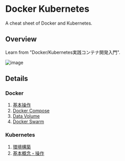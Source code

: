 # Docker Kubernetes
A cheat sheet of Docker and Kubernetes.

## Overview
Learn from "Docker/Kubernetes実践コンテナ開発入門".

![image](https://user-images.githubusercontent.com/44774033/65827184-88542d80-e2ca-11e9-85a9-87d1f50f3bbd.png)

## Details
### Docker
1. [基本操作](https://esa-pages.io/p/sharing/13096/posts/68/9ab3590c5a273812a769.html)
2. [Docker Compose](https://esa-pages.io/p/sharing/13096/posts/69/89de73e1906d4e1281bd.html)
3. [Data Volume](https://esa-pages.io/p/sharing/13096/posts/70/9f087e4dec2f3047e1ef.html)
4. [Docker Swarm](https://esa-pages.io/p/sharing/13096/posts/71/cd4df15999f3e96c315d.html)

### Kubernetes
1. [環境構築](https://esa-pages.io/p/sharing/13096/posts/73/8d66b30d62bf6a94829b.html)
2. [基本概念・操作](https://esa-pages.io/p/sharing/13096/posts/72/44be1f1a2fb65e36076c.html)
